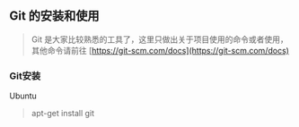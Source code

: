 ## Git 的安装和使用

> Git 是大家比较熟悉的工具了，这里只做出关于项目使用的命令或者使用，其他命令请前往 [https://git-scm.com/docs](https://git-scm.com/docs)

### Git安装

Ubuntu

> apt-get install git



